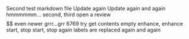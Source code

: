 Second test markdown file
Update again
Update again and again
hmmmmmm...
second, third
open a review
$$$$
$$
even newer
grrr...grr
6769
try get
contents
empty
enhance, enhance
start, stop
start, stop
again
labels are replaced again and again
